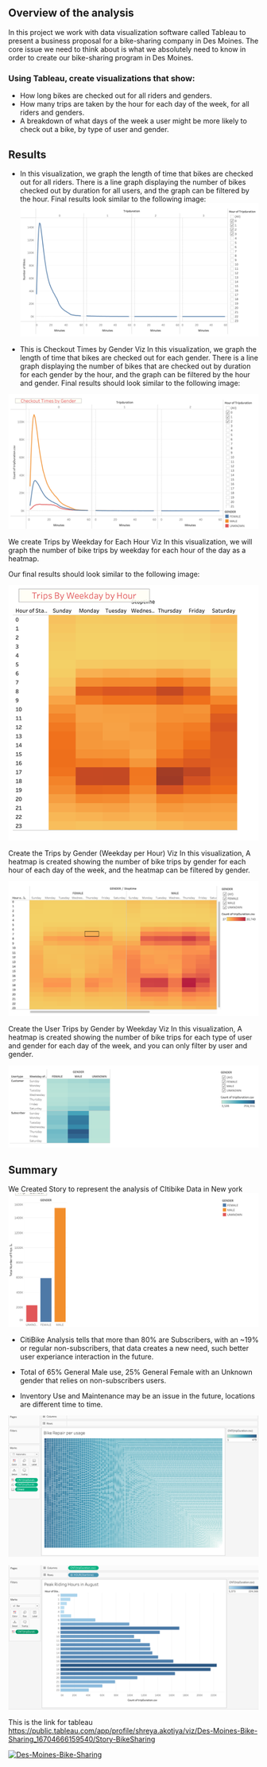 ## Overview of the analysis 
 In this project we work with data visualization software called Tableau to present a business proposal for a bike-sharing company in Des Moines. The core issue we need to think about is what we absolutely need to know in order to create our bike-sharing program in Des Moines.
 
### Using Tableau, create visualizations that show:

* How long bikes are checked out for all riders and genders.
* How many trips are taken by the hour for each day of the week, for all riders and genders.
* A breakdown of what days of the week a user might be more likely to check out a bike, by type of user and gender.


## Results
* In this visualization, we graph the length of time that bikes are checked out for all riders.
There is a line graph displaying the number of bikes checked out by duration for all users, and the graph can be filtered by the hour.
Final results look similar to the following image:
 ![alt text](images/Users.png)

* This is  Checkout Times by Gender Viz
In this visualization,  we graph the length of time that bikes are checked out for each gender.
There is a line graph displaying the number of bikes that are checked out by duration for each gender by the hour, and the graph can be filtered by the hour and gender.
Final results should look similar to the following image:

 ![alt text](images/Gender.png)

We create Trips by Weekday for Each Hour Viz
In this visualization, we will graph the number of bike trips by weekday for each hour of the day as a heatmap.

Our final results should look similar to the following image:

![alt text](images/trips.png)

Create the Trips by Gender (Weekday per Hour) Viz
In this visualization, A heatmap is created showing the number of bike trips by gender for each hour of each day of the week, and the heatmap can be filtered by gender.


![alt text](images/genderTrips.png)

Create the User Trips by Gender by Weekday Viz
In this visualization, A heatmap is created showing the number of bike trips for each type of user and gender for each day of the week, and you can only filter by user and gender.


![alt text](images/genderweekday.png)

## Summary 

We Created Story to represent the analysis of CItibike Data in New york 
![alt text](images/one.png)

* CitiBike Analysis tells that more than 80% are Subscribers, with an ~19% or regular non-subscribers, that data creates a new need, such better user experiance interaction in the future.
* Total of 65% General Male use, 25% General Female with an Unknown gender that relies on non-subscribers users. 

* Inventory Use and Maintenance may be an issue in the future, locations are different time to time.

![alt text](images/three.png)

![alt text](images/four.png)



This is the link for tableau 
https://public.tableau.com/app/profile/shreya.akotiya/viz/Des-Moines-Bike-Sharing_16704666159540/Story-BikeSharing


<div class='tableauPlaceholder' id='viz1670467313684' style='position: relative'><noscript><a href='#'><img alt='Des-Moines-Bike-Sharing ' src='https:&#47;&#47;public.tableau.com&#47;static&#47;images&#47;De&#47;Des-Moines-Bike-Sharing_16704666159540&#47;Story-BikeSharing&#47;1_rss.png' style='border: none' /></a></noscript><object class='tableauViz'  style='display:none;'><param name='host_url' value='https%3A%2F%2Fpublic.tableau.com%2F' /> <param name='embed_code_version' value='3' /> <param name='site_root' value='' /><param name='name' value='Des-Moines-Bike-Sharing_16704666159540&#47;Story-BikeSharing' /><param name='tabs' value='no' /><param name='toolbar' value='yes' /><param name='static_image' value='https:&#47;&#47;public.tableau.com&#47;static&#47;images&#47;De&#47;Des-Moines-Bike-Sharing_16704666159540&#47;Story-BikeSharing&#47;1.png' /> <param name='animate_transition' value='yes' /><param name='display_static_image' value='yes' /><param name='display_spinner' value='yes' /><param name='display_overlay' value='yes' /><param name='display_count' value='yes' /><param name='language' value='en-US' /></object></div>                <script type='text/javascript'>                    var divElement = document.getElementById('viz1670467313684');                    var vizElement = divElement.getElementsByTagName('object')[0];                    vizElement.style.width='1100px';vizElement.style.height='727px';                    var scriptElement = document.createElement('script');                    scriptElement.src = 'https://public.tableau.com/javascripts/api/viz_v1.js';                    vizElement.parentNode.insertBefore(scriptElement, vizElement);                </script>